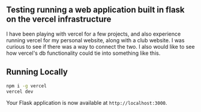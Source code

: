 ## Testing running a web application built in flask on the vercel infrastructure
I have been playing with vercel for a few projects, and also experience running vercel for my personal website, along with a club website.
I was curious to see if there was a way to connect the two. I also would like to see how vercel's db functionality could tie into something like this.

## Running Locally

```bash
npm i -g vercel
vercel dev
```

Your Flask application is now available at `http://localhost:3000`.